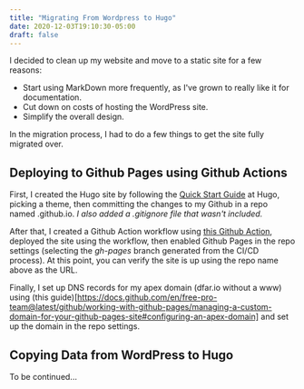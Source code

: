 ```yaml
---
title: "Migrating From Wordpress to Hugo"
date: 2020-12-03T19:10:30-05:00
draft: false
---
```


I decided to clean up my website and move to a static site for a few reasons:

* Start using MarkDown more frequently, as I've grown to really like it for documentation.
* Cut down on costs of hosting the WordPress site.
* Simplify the overall design.

In the migration process, I had to do a few things to get the site fully migrated over.

## Deploying to Github Pages using Github Actions

First, I created the Hugo site by following the
[Quick Start Guide](https://gohugo.io/getting-started/quick-start/) at Hugo,
picking a theme, then committing the changes to my Github in a repo named <username>.github.io. _I also added a
_.gitignore_ file that wasn't included._

After that, I created a Github Action workflow using
[this Github Action](https://github.com/peaceiris/actions-hugo), deployed the
site using the workflow, then enabled Github Pages in the repo settings
(selecting the _gh-pages_ branch generated from the CI/CD process). At this point,
you can verify the site is up using the repo name above as the URL.

Finally, I set up DNS records for my apex domain (dfar.io without a www) using
(this guide)[https://docs.github.com/en/free-pro-team@latest/github/working-with-github-pages/managing-a-custom-domain-for-your-github-pages-site#configuring-an-apex-domain]
and set up the domain in the repo settings.

## Copying Data from WordPress to Hugo

To be continued...